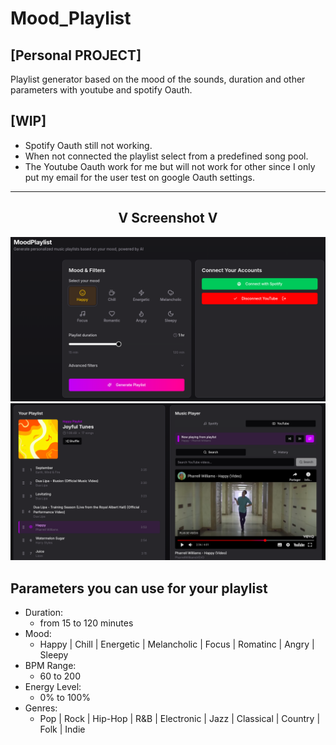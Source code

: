 # Mood_Playlist
## [Personal PROJECT]

Playlist generator based on the mood of the sounds, duration and other parameters with youtube and spotify Oauth.


## [WIP]
- Spotify Oauth still not working.
- When not connected the playlist select from a predefined song pool.
- The Youtube Oauth work for me but will not work for other since I only put my email for the user test on google Oauth settings.

---
## <center> V Screenshot V </center>
![alt text](./markdown_img/screenshot_1.png "Generation of the playlist")
![alt text](./markdown_img/screenshot_2.png "Playlist and youtube viewver")

## Parameters you can use for your playlist

- Duration:
    - from 15 to 120 minutes
- Mood:
    - Happy | Chill | Energetic | Melancholic | Focus | Romatinc | Angry | Sleepy
- BPM Range:
    - 60 to 200
- Energy Level:
    - 0% to 100%
- Genres:
    - Pop | Rock | Hip-Hop | R&B | Electronic | Jazz | Classical | Country | Folk | Indie
